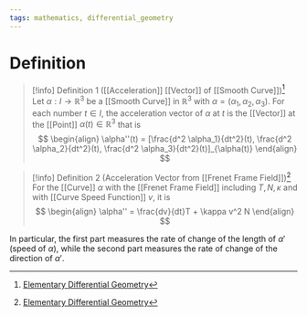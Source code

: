 ```yaml
---
tags: mathematics, differential_geometry
---
```


# Definition

> [!info] Definition 1 ([[Acceleration]] [[Vector]] of [[Smooth Curve]])[^1]
> Let $\alpha: I \rightarrow \mathbb{R}^3$ be a [[Smooth Curve]] in $\mathbb{R}^3$ with $\alpha = (\alpha_1, \alpha_2, \alpha_3)$. For each number $t \in I$, the acceleration vector of $\alpha$ at $t$ is the [[Vector]] at the [[Point]] $\alpha(t) \in \mathbb{R}^3$ that is
> $$
> \begin{align}
> \alpha''(t) = [\frac{d^2 \alpha_1}{dt^2}(t), \frac{d^2 \alpha_2}{dt^2}(t), \frac{d^2 \alpha_3}{dt^2}(t)]_{\alpha(t)}
> \end{align}
> $$

> [!info] Definition 2 (Acceleration Vector from [[Frenet Frame Field]])[^2]
> For the [[Curve]] $\alpha$ with the [[Frenet Frame Field]] including $T, N, \kappa$ and with [[Curve Speed Function]] $v$, it is
> $$
> \begin{align}
> \alpha'' = \frac{dv}{dt}T + \kappa v^2 N
> \end{align}
> $$

In particular, the first part measures the rate of change of the length of $\alpha'$ (speed of $\alpha$), while the second part measures the rate of change of the direction of $\alpha'$.

[^1]: [Elementary Differential Geometry](zotero://open-pdf/library/items/F6CCEWIU?page=71)
[^2]: [Elementary Differential Geometry](zotero://open-pdf/library/items/F6CCEWIU?page=86)